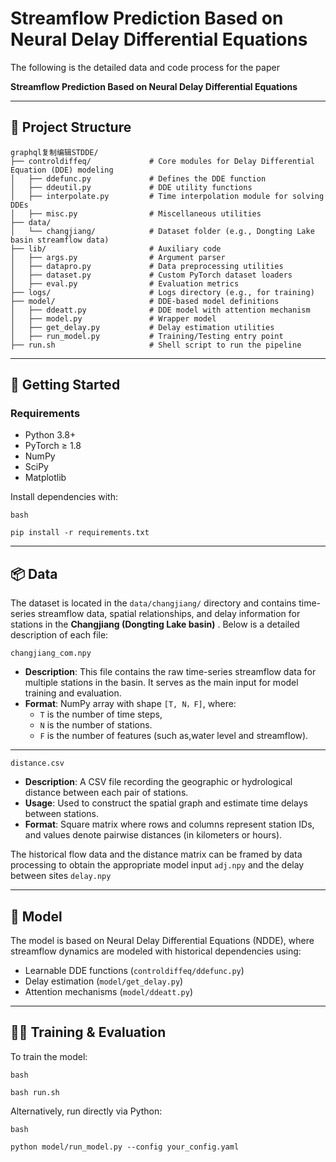 # Streamflow Prediction Based on Neural Delay Differential Equations

The following is the detailed data and code process for the paper

**Streamflow Prediction Based on Neural Delay Differential Equations**

------

## 📂 Project Structure

```
graphql复制编辑STDDE/
├── controldiffeq/             # Core modules for Delay Differential Equation (DDE) modeling
│   ├── ddefunc.py             # Defines the DDE function
│   ├── ddeutil.py             # DDE utility functions
│   ├── interpolate.py         # Time interpolation module for solving DDEs
│   ├── misc.py                # Miscellaneous utilities
├── data/
│   └── changjiang/            # Dataset folder (e.g., Dongting Lake basin streamflow data)
├── lib/                       # Auxiliary code
│   ├── args.py                # Argument parser
│   ├── datapro.py             # Data preprocessing utilities
│   ├── dataset.py             # Custom PyTorch dataset loaders
│   ├── eval.py                # Evaluation metrics
├── logs/                      # Logs directory (e.g., for training)
├── model/                     # DDE-based model definitions
│   ├── ddeatt.py              # DDE model with attention mechanism
│   ├── model.py               # Wrapper model
│   ├── get_delay.py           # Delay estimation utilities
│   ├── run_model.py           # Training/Testing entry point
├── run.sh                     # Shell script to run the pipeline
```

------

## 🚀 Getting Started

### Requirements

- Python 3.8+
- PyTorch ≥ 1.8
- NumPy
- SciPy
- Matplotlib

Install dependencies with:

```
bash

pip install -r requirements.txt
```

------

## 📦 Data

The dataset is located in the `data/changjiang/` directory and contains time-series streamflow data, spatial relationships, and delay information for stations in the **Changjiang (Dongting Lake basin)** . Below is a detailed description of each file:

 `changjiang_com.npy`

- **Description**: This file contains the raw time-series streamflow data for multiple stations in the basin. It serves as the main input for model training and evaluation.
- **Format**: NumPy array with shape `[T, N，F]`, where:
  - `T` is the number of time steps,
  - `N` is the number of stations.
  - `F` is the number of features (such as,water level and streamflow).

------

`distance.csv`

- **Description**: A CSV file recording the geographic or hydrological distance between each pair of stations.
- **Usage**: Used to construct the spatial graph and estimate time delays between stations.
- **Format**: Square matrix where rows and columns represent station IDs, and values denote pairwise distances (in kilometers or hours).

The historical flow data and the distance matrix can be framed by data processing to obtain the appropriate model input `adj.npy` and the delay between sites `delay.npy`



------

## 🧠 Model

The model is based on Neural Delay Differential Equations (NDDE), where streamflow dynamics are modeled with historical dependencies using:

- Learnable DDE functions (`controldiffeq/ddefunc.py`)
- Delay estimation (`model/get_delay.py`)
- Attention mechanisms (`model/ddeatt.py`)

------

## 🏃‍♂️ Training & Evaluation

To train the model:

```
bash

bash run.sh
```

Alternatively, run directly via Python:

```
bash

python model/run_model.py --config your_config.yaml
```
